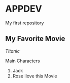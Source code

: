 # APPDEV
My first repository
## My Favorite Movie
*Titanic*

Main Characters
1. Jack
2. Rose
 Ilove this Movie

